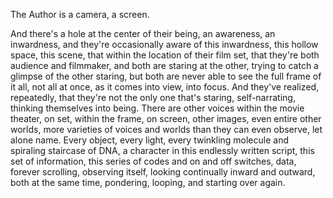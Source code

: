 The Author is a camera, a screen.

And there's a hole at the center of their being, an awareness, an inwardness, and they're occasionally aware of this inwardness, this hollow space, this scene, that within the location of their film set, that they're both audience and filmmaker, and both are staring at the other, trying to catch a glimpse of the other staring, but both are never able to see the full frame of it all, not all at once, as it comes into view, into focus. And they've realized, repeatedly, that they're not the only one that's staring, self-narrating, thinking themselves into being. There are other voices within the movie theater, on set, within the frame, on screen, other images, even entire other worlds, more varieties of voices and worlds than they can even observe, let alone name. Every object, every light, every twinkling molecule and spiraling staircase of DNA, a character in this endlessly written script, this set of information, this series of codes and on and off switches, data, forever scrolling, observing itself, looking continually inward and outward, both at the same time, pondering, looping, and starting over again.